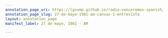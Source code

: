 ```yaml
---
annotation_page_uri: https://lgsump.github.io/radio-venceremos-spanish/annotations/27-de-mayo-1981-am-canvas-1-entrevista.json
annotation_page_slug: 27-de-mayo-1981-am-canvas-1-entrevista
layout: annotation_page
manifest_label: 27 de mayo, 1981 - AM

---
```

